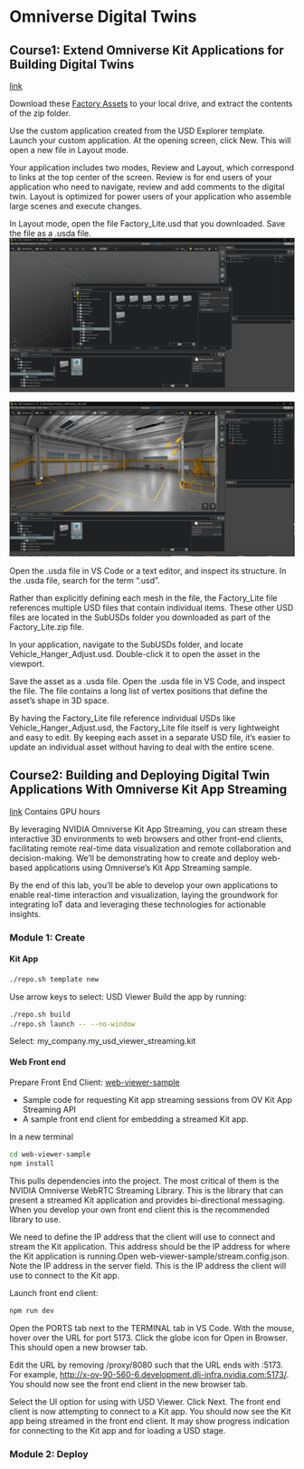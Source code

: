 # Omniverse Digital Twins
## Course1: Extend Omniverse Kit Applications for Building Digital Twins
[link](https://learn.nvidia.com/courses/course-detail?course_id=course-v1:DLI+S-OV-13+V1)

Download these [Factory Assets](https://developer.nvidia.com/downloads/USD/dataset/Factory/Factory_Lite.zip) to your local drive, and extract the contents of the zip folder.

Use the custom application created from the USD Explorer template. Launch your custom application. At the opening screen, click New. This will open a new file in Layout mode.

Your application includes two modes, Review and Layout, which correspond to links at the top center of the screen. Review is for end users of your application who need to navigate, review and add comments to the digital twin. Layout is optimized for power users of your application who assemble large scenes and execute changes.

In Layout mode, open the file Factory_Lite.usd that you downloaded. Save the file as a .usda file.
![Kit App Explorer - Save](figs/kitfactorysave.png)

![Kit App Explorer - Factory](figs/kitfactory.png)



Open the .usda file in VS Code or a text editor, and inspect its structure.
In the .usda file, search for the term “.usd”.

Rather than explicitly defining each mesh in the file, the Factory_Lite file references multiple USD files that contain individual items. These other USD files are located in the SubUSDs folder you downloaded as part of the Factory_Lite.zip file. 

In your application, navigate to the SubUSDs folder, and locate Vehicle_Hanger_Adjust.usd. Double-click it to open the asset in the viewport.

Save the asset as a .usda file.
Open the .usda file in VS Code, and inspect the file. The file contains a long list of vertex positions that define the asset’s shape in 3D space.

By having the Factory_Lite file reference individual USDs like Vehicle_Hanger_Adjust.usd, the Factory_Lite file itself is very lightweight and easy to edit. By keeping each asset in a separate USD file, it’s easier to update an individual asset without having to deal with the entire scene.

## Course2: Building and Deploying Digital Twin Applications With Omniverse Kit App Streaming
[link](https://learn.nvidia.com/courses/course-detail?course_id=course-v1:DLI+S-OV-43+V1)
Contains GPU hours

By leveraging NVIDIA Omniverse Kit App Streaming, you can stream these interactive 3D environments to web browsers and other front-end clients, facilitating remote real-time data visualization and remote collaboration and decision-making. We’ll be demonstrating how to create and deploy web-based applications using Omniverse’s Kit App Streaming sample.

By the end of this lab, you’ll be able to develop your own applications to enable real-time interaction and visualization, laying the groundwork for integrating IoT data and leveraging these technologies for actionable insights.

### Module 1: Create
#### Kit App
```bash
./repo.sh template new
```
Use arrow keys to select: USD Viewer
Build the app by running:
```bash
./repo.sh build
./repo.sh launch -- --no-window
```
Select: my_company.my_usd_viewer_streaming.kit

#### Web Front end
Prepare Front End Client: [web-viewer-sample](https://github.com/NVIDIA-Omniverse/web-viewer-sample)
 - Sample code for requesting Kit app streaming sessions from OV Kit App Streaming API
 - A sample front end client for embedding a streamed Kit app.

In a new terminal
```bash
cd web-viewer-sample
npm install
```
This pulls dependencies into the project. The most critical of them is the NVIDIA Omniverse WebRTC Streaming Library. This is the library that can present a streamed Kit application and provides bi-directional messaging. When you develop your own front end client this is the recommended library to use.

We need to define the IP address that the client will use to connect and stream the Kit application. This address should be the IP address for where the Kit application is running.Open web-viewer-sample/stream.config.json. Note the IP address in the server field. This is the IP address the client will use to connect to the Kit app.

Launch front end client:
```bash
npm run dev
```
Open the PORTS tab next to the TERMINAL tab in VS Code. With the mouse, hover over the URL for port 5173. Click the globe icon for Open in Browser. This should open a new browser tab.

Edit the URL by removing /proxy/8080 such that the URL ends with :5173. For example, http://x-ov-90-560-6.development.dli-infra.nvidia.com:5173/.
You should now see the front end client in the new browser tab.

Select the UI option for using with USD Viewer. Click Next. The front end client is now attempting to connect to a Kit app. You should now see the Kit app being streamed in the front end client. It may show progress indication for connecting to the Kit app and for loading a USD stage.

### Module 2: Deploy

